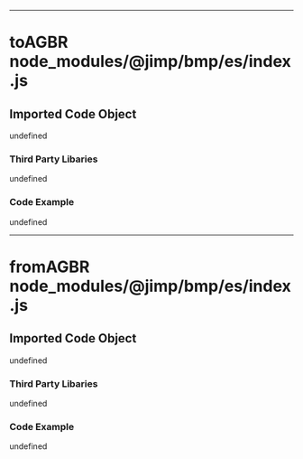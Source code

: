 

  

  
---
# toAGBR node_modules/@jimp/bmp/es/index.js
## Imported Code Object
undefined

### Third Party Libaries

undefined

### Code Example

undefined

---
# fromAGBR node_modules/@jimp/bmp/es/index.js
## Imported Code Object
undefined

### Third Party Libaries

undefined

### Code Example

undefined


  